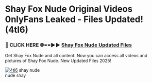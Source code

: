 # Shay Fox Nude Original Videos 0nlyFans Leaked - Files Updated! (4tl6)

<h3>🔴 CLICK HERE 🌐==►► <a href="https://tinyurl.com/4mcuefdz" rel="nofollow">Shay Fox Nude Updated Files</a></h3>

Get Shay Fox Nude and all content. Now you can access all videos and pictures of Shay Fox Nude. New Updated Files 2025!

[![4tl6](https://i.imgur.com/StAQSOY.gif)](https://tinyurl.com/4mcuefdz)
shay nude<br>
nude shay